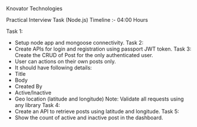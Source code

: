Knovator Technologies

Practical Interview Task (Node.js) Timeline :- 04:00 Hours

Task 1:

- Setup node app and mongoose connectivity.
  Task 2:
- Create APIs for login and registration using passport JWT token.
  Task 3: Create the CRUD of Post for the only authenticated user.
- User can actions on their own posts only.
- It should have following details:
- Title
- Body
- Created By
- Active/Inactive
- Geo location (latitude and longitude)
  Note: Validate all requests using any library
  Task 4:
- Create an API to retrieve posts using latitude and longitude.
  Task 5:
- Show the count of active and inactive post in the dashboard.
